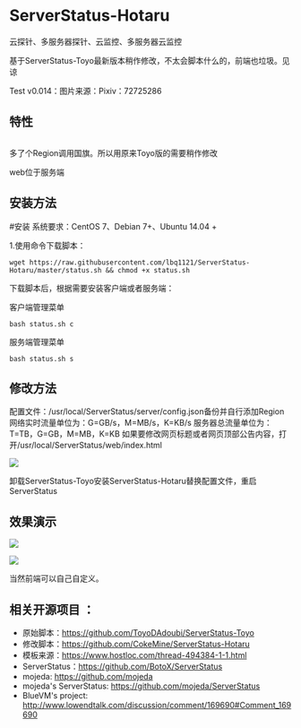 # ServerStatus-Hotaru
云探针、多服务器探针、云监控、多服务器云监控

基于ServerStatus-Toyo最新版本稍作修改，不太会脚本什么的，前端也垃圾。见谅

Test v0.014：图片来源：Pixiv：72725286

## 特性

``` caddy提供基础web功能非nginx
```

多了个Region调用国旗。所以用原来Toyo版的需要稍作修改

web位于服务端

## 安装方法
#安装
系统要求：CentOS 7、Debian 7+、Ubuntu 14.04 +

1.使用命令下载脚本：

```
wget https://raw.githubusercontent.com/lbq1121/ServerStatus-Hotaru/master/status.sh && chmod +x status.sh
```
下载脚本后，根据需要安装客户端或者服务端：

 客户端管理菜单
 
 ```
bash status.sh c
```
 
 服务端管理菜单
 
 ```
bash status.sh s
```

## 修改方法

配置文件：/usr/local/ServerStatus/server/config.json备份并自行添加Region
网络实时流量单位为：G=GB/s，M=MB/s，K=KB/s
服务器总流量单位为：T=TB，G=GB，M=MB，K=KB
如果要修改网页标题或者网页顶部公告内容，打开/usr/local/ServerStatus/web/index.html

![](https://i.loli.net/2019/02/07/5c5bca12df8b0.png)

卸载ServerStatus-Toyo安装ServerStatus-Hotaru替换配置文件，重启ServerStatus


## 效果演示

![](https://i.loli.net/2019/04/05/5ca74fb05338f.png)

![](https://i.loli.net/2019/04/05/5ca74fc86db96.png)

当然前端可以自己自定义。

## 相关开源项目 ： 
* 原始脚本：https://github.com/ToyoDAdoubi/ServerStatus-Toyo
* 修改脚本：https://github.com/CokeMine/ServerStatus-Hotaru
* 模板来源：https://www.hostloc.com/thread-494384-1-1.html
* ServerStatus：https://github.com/BotoX/ServerStatus
* mojeda: https://github.com/mojeda 
* mojeda's ServerStatus: https://github.com/mojeda/ServerStatus
* BlueVM's project: http://www.lowendtalk.com/discussion/comment/169690#Comment_169690
